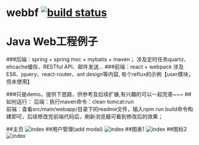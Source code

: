 # webbf [![build status][travis-image]][travis-url]
[travis-image]: https://travis-ci.org/peterchenhdu/webbf.svg?branch=master
[travis-url]: https://travis-ci.org/peterchenhdu/webbf

# Java Web工程例子

###后端：spring + spring mvc + mybatis + maven；
涉及定时任务quartz、ehcache缓存、RESTful API、邮件发送...
###前端：react + webpack
涉及ES6、jquery、react-router、ant design等内容, 有个reflux的示例【user模块，但未使用】</br>

###只是demo，提供下思路，供参考及后续扩展,有兴趣的可以一起完善~~~
##如何运行：
后端：执行maven命令：clean tomcat:run</br>
前端：查看src/main/webapp/目录下的readme文件，输入npm run build命令构建即可，后续修改完前端代码后，刷新浏览器可看到修改后的效果；</br>


##主页
![index][index-image]
##用户管理(add modal)
![index][adduser-image]
##图表1
![index][chart1-image]
##图标2
![index][chart2-image]

[index-image]: https://github.com/peterchenhdu/webbf/blob/master/doc/pic-index.jpg
[adduser-image]: https://github.com/peterchenhdu/webbf/blob/master/doc/pic-adduser.jpg
[chart1-image]: https://github.com/peterchenhdu/webbf/blob/master/doc/pic-chart.jpg
[chart2-image]: https://github.com/peterchenhdu/webbf/blob/master/doc/pic-chart2.jpg
